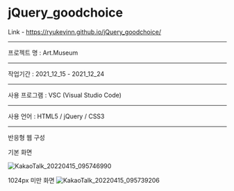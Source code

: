 # jQuery_goodchoice


Link - https://ryukevinn.github.io/jQuery_goodchoice/

-----------------------------

프로젝트 명 : Art.Museum

---------------------------------

작업기간 : 2021_12_15 - 2021_12_24

---------------------------------

사용 프로그램 : VSC (Visual Studio Code)

---------------------------------

사용 언어 : HTML5 / jQuery / CSS3

---------------------------------
반응형 웹 구성

기본 화면

![KakaoTalk_20220415_095746990](https://user-images.githubusercontent.com/96170774/163501245-cf311108-b5fe-4643-81b5-32641311fc7a.png)


1024px 미만 화면
![KakaoTalk_20220415_095739206](https://user-images.githubusercontent.com/96170774/163501279-aa685e05-fea3-4397-adf6-14b95da96bdb.png)
